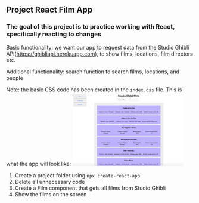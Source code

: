 ## Project React Film App

### The goal of this project is to practice working with React, specifically reacting to changes

Basic functionality: we want our app to request data from the Studio Ghibli API(https://ghibliapi.herokuapp.com), to show films, locations, film directors etc. 

Additional functionality: search function to search films, locations, and people

Note: the basic CSS code has been created in the `index.css` file. This is what the app will look like: <img src="/project_react_film_app/studio_ghibli_films.png" width="300" />

1. Create a project folder using `npx create-react-app`
1. Delete all unnecessary code
1. Create a Film component that gets all films from Studio Ghibli
1. Show the films on the screen